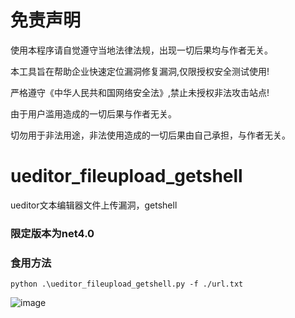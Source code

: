 # 免责声明
使用本程序请自觉遵守当地法律法规，出现一切后果均与作者无关。

本工具旨在帮助企业快速定位漏洞修复漏洞,仅限授权安全测试使用!

严格遵守《中华人民共和国网络安全法》,禁止未授权非法攻击站点!

由于用户滥用造成的一切后果与作者无关。

切勿用于非法用途，非法使用造成的一切后果由自己承担，与作者无关。


# ueditor_fileupload_getshell
ueditor文本编辑器文件上传漏洞，getshell

### 限定版本为net4.0

### 食用方法 
```
python .\ueditor_fileupload_getshell.py -f ./url.txt
```
![image](https://user-images.githubusercontent.com/66779835/231987701-b7b00e8a-d3d8-453d-bf58-1f32d3da3758.png)

